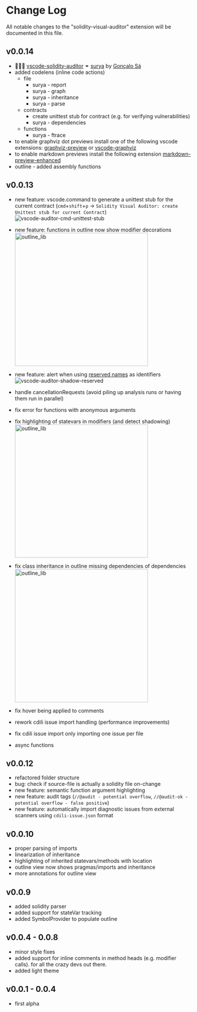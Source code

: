 # Change Log
All notable changes to the "solidity-visual-auditor" extension will be documented in this file.

## v0.0.14
- 💒🤵👰 [vscode-solidity-auditor](https://github.com/tintinweb/vscode-solidity-auditor) ⚭ [surya](https://github.com/ConsenSys/surya) by [Gonçalo Sá](https://github.com/gnsps)
- added codelens (inline code actions)
  - file
    - surya - report
    - surya - graph
    - surya - inheritance
    - surya - parse
  - contracts
    - create unittest stub for contract (e.g. for verifying vulnerabilities)
    - surya - dependencies 
  - functions
    - surya - ftrace
- to enable graphviz dot previews install one of the following vscode extensions: [graphviz-preview](https://marketplace.visualstudio.com/items?itemName=EFanZh.graphviz-preview) or [vscode-graphviz](https://marketplace.visualstudio.com/items?itemName=joaompinto.vscode-graphviz)
- to enable markdown previews install the following extension [markdown-preview-enhanced](https://marketplace.visualstudio.com/items?itemName=shd101wyy.markdown-preview-enhanced)
- outline - added assembly functions

## v0.0.13

- new feature: vscode.command to generate a unittest stub for the current contract (`cmd`+`shift`+`p` -> `Solidity Visual Auditor: create Unittest stub for current Contract`)  
  ![vscode-auditor-cmd-unittest-stub](https://user-images.githubusercontent.com/2865694/55644906-7db35280-57d7-11e9-8802-f35bed28028f.gif)

- new feature: functions in outline now show modifier decorations  
  <img width="360" alt="outline_lib" src="https://user-images.githubusercontent.com/2865694/55644739-10072680-57d7-11e9-9b88-822ae2288278.png">

- new feature: alert when using [reserved names](https://solidity.readthedocs.io/en/latest/miscellaneous.html#reserved-keywords) as identifiers  
  ![vscode-auditor-shadow-reserved](https://user-images.githubusercontent.com/2865694/55644488-62941300-57d6-11e9-839f-437aaf5fe6c1.gif)

- handle cancellationRequests (avoid piling up analysis runs or having them run in parallel)
- fix error for functions with anonymous arguments
- fix highlighting of statevars in modifiers (and detect shadowing)  
  <img width="360" alt="outline_lib" src="https://user-images.githubusercontent.com/2865694/55644609-bd2d6f00-57d6-11e9-96d6-c8a5b5295149.png">

- fix class inheritance in outline missing dependencies of dependencies  
  <img width="360" alt="outline_lib" src="https://user-images.githubusercontent.com/2865694/55644655-dafad400-57d6-11e9-8671-0ce2cbe7f0b8.png">

- fix hover being applied to comments
- rework cdili issue import handling (performance improvements)
- fix cdili issue import only importing one issue per file
- async functions

## v0.0.12
- refactored folder structure
- bug: check if source-file is actually a solidity file on-change
- new feature: semantic function argument highlighting
- new feature: audit tags (`//@audit - potential overflow`, `//@audit-ok - potential overflow - false positive`)
- new feature: automatically import diagnostic issues from external scanners using `cdili-issue.json` format

## v0.0.10

- proper parsing of imports
- linearization of inheritance
- highlighting of inherited statevars/methods with location
- outline view now shows pragmas/imports and inheritance
- more annotations for outline view

## v0.0.9

- added solidity parser
- added support for stateVar tracking
- added SymbolProvider to populate outline

## v0.0.4 - 0.0.8

- minor style fixes
- added support for inline comments in method heads (e.g. modifier calls). for all the crazy devs out there.
- added light theme

## v0.0.1 - 0.0.4

- first alpha
